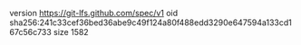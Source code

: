 version https://git-lfs.github.com/spec/v1
oid sha256:241c33cef36bed36abe9c49f124a80f488edd3290e647594a133cd167c56c733
size 1582
